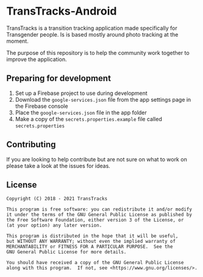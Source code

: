 # TransTracks-Android
TransTracks is a transition tracking application made specifically for Transgender people. Is is based mostly around photo tracking at the moment.

The purpose of this repository is to help the community work together to improve the application.

## Preparing for development

1) Set up a Firebase project to use during development
1) Download the `google-services.json` file from the app settings page in the Firebase console
1) Place the `google-services.json` file in the app folder
1) Make a copy of the `secrets.properties.example` file called `secrets.properties`

## Contributing

If you are looking to help contribute but are not sure on what to work on please take a look at the issues for ideas.

## License

```
Copyright (C) 2018 - 2021 TransTracks

This program is free software: you can redistribute it and/or modify
it under the terms of the GNU General Public License as published by
the Free Software Foundation, either version 3 of the License, or
(at your option) any later version.

This program is distributed in the hope that it will be useful,
but WITHOUT ANY WARRANTY; without even the implied warranty of
MERCHANTABILITY or FITNESS FOR A PARTICULAR PURPOSE.  See the
GNU General Public License for more details.

You should have received a copy of the GNU General Public License
along with this program.  If not, see <https://www.gnu.org/licenses/>.
```
